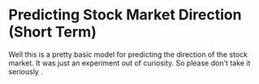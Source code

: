 # Predicting Stock Market Direction (Short Term)
Well this is a pretty basic model for predicting the direction of the stock market. It was just an experiment out of curiosity. So please don't take it seriously .
